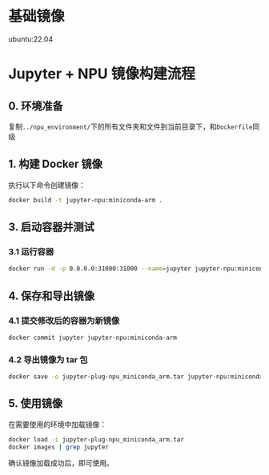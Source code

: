 # 基础镜像

ubuntu:22.04

# Jupyter + NPU 镜像构建流程  

## 0. 环境准备

复制`../npu_environment/`下的所有文件夹和文件到当前目录下，和`Dockerfile`同级

## 1. 构建 Docker 镜像  
执行以下命令创建镜像：  
```bash
docker build -t jupyter-npu:miniconda-arm .
```

## 3. 启动容器并测试  
### 3.1 运行容器  
```bash
docker run -d -p 0.0.0.0:31000:31000 --name=jupyter jupyter-npu:miniconda-arm
```

## 4. 保存和导出镜像  
### 4.1 提交修改后的容器为新镜像  
```bash
docker commit jupyter jupyter-npu:miniconda-arm
```

### 4.2 导出镜像为 tar 包  
```bash
docker save -o jupyter-plug-npu_miniconda_arm.tar jupyter-npu:miniconda-arm
```

## 5. 使用镜像  
在需要使用的环境中加载镜像：  
```bash
docker load -i jupyter-plug-npu_miniconda_arm.tar
docker images | grep jupyter
```
确认镜像加载成功后，即可使用。